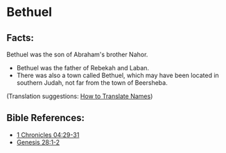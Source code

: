 # Bethuel #

## Facts: ##

Bethuel was the son of Abraham's brother Nahor.

* Bethuel was the father of Rebekah and Laban.
* There was also a town called Bethuel, which may have been located in southern Judah, not far from the town of Beersheba.

(Translation suggestions: [How to Translate Names](en/ta-vol1/translate/man/translate-names))



## Bible References: ##

* [1 Chronicles 04:29-31](en/tn/1ch/help/04/29)
* [Genesis 28:1-2](en/tn/gen/help/28/01)